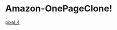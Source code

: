 # Amazon-OnePageClone!
[pixel_4](https://user-images.githubusercontent.com/75199061/167223335-c6069760-f50e-41fd-b117-b7c1123e34f4.png)
